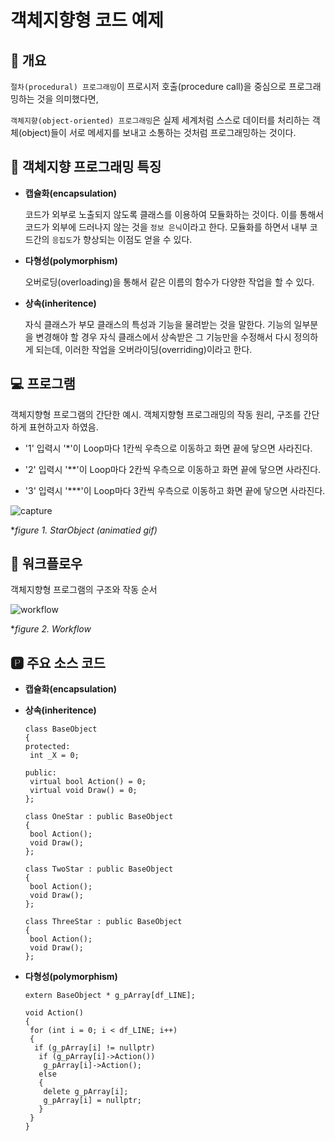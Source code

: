 # 객체지향형 코드 예제
## 📢 개요
 ``절차(procedural) 프로그래밍``이  프로시저 호출(procedure call)을 중심으로 프로그래밍하는 것을 의미했다면,

``객체지향(object-oriented) 프로그래밍``은 실제 세계처럼 스스로 데이터를 처리하는 객체(object)들이 서로 메세지를 보내고 소통하는 것처럼 프로그래밍하는 것이다.

## 📌 객체지향 프로그래밍 특징
 - **캡슐화(encapsulation)**
 
    코드가 외부로 노출되지 않도록 클래스를 이용하여 모듈화하는 것이다. 이를 통해서 코드가 외부에 드러나지 않는 것을 ``정보 은닉``이라고 한다. 모듈화를 하면서 내부 코드간의 ``응집도``가 향상되는 이점도 얻을 수 있다.

 - **다형성(polymorphism)**
    
    오버로딩(overloading)을 통해서 같은 이름의 함수가 다양한 작업을 할 수 있다. 
 
 - **상속(inheritence)**
    
    자식 클래스가 부모 클래스의 특성과 기능을 물려받는 것을 말한다. 기능의 일부분을 변경해야 할 경우 자식 클래스에서 상속받은 그 기능만을 수정해서 다시 정의하게 되는데, 이러한 작업을 오버라이딩(overriding)이라고 한다.

  
## 💻 프로그램
 객체지향형 프로그램의 간단한 예시. 객체지향형 프로그래밍의 작동 원리, 구조를 간단하게 표현하고자 하였음.

  - '1' 입력시 '*'이 Loop마다 1칸씩 우측으로 이동하고 화면 끝에 닿으면 사라진다.
  
  - '2' 입력시 '**'이 Loop마다 2칸씩 우측으로 이동하고 화면 끝에 닿으면 사라진다.
  
  - '3' 입력시 '***'이 Loop마다 3칸씩 우측으로 이동하고 화면 끝에 닿으면 사라진다.
  
  ![capture](https://github.com/kbm0996/Practice-MiniGames/blob/master/OOPExample-StarObject/figure/capture.gif)
  
  **figure 1. StarObject (animatied gif)*


## 📐 워크플로우
 객체지향형 프로그램의 구조와 작동 순서

  ![workflow](https://github.com/kbm0996/Practice-MiniGames/blob/master/OOPExample-StarObject/figure/flowchart.jpg)
  
  **figure 2. Workflow*


## 🅿 주요 소스 코드

 - **캡슐화(encapsulation)**
 - **상속(inheritence)**
 
       class BaseObject
       {
       protected:
        int _X = 0;

       public:
        virtual bool Action() = 0;
        virtual void Draw() = 0;
       };

       class OneStar : public BaseObject
       {
        bool Action();
        void Draw();
       };
       
       class TwoStar : public BaseObject
       {
        bool Action();
        void Draw();
       };
       
       class ThreeStar : public BaseObject
       {
        bool Action();
        void Draw();
       };

 - **다형성(polymorphism)**
    
       extern BaseObject * g_pArray[df_LINE];
       
       void Action()
       {
        for (int i = 0; i < df_LINE; i++)
        {
         if (g_pArray[i] != nullptr)
          if (g_pArray[i]->Action())
           g_pArray[i]->Action();
          else
          {
           delete g_pArray[i];
           g_pArray[i] = nullptr;
          }
        }
       }
